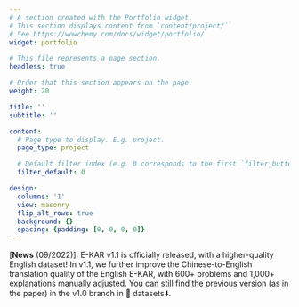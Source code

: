 ```yaml
---
# A section created with the Portfolio widget.
# This section displays content from `content/project/`.
# See https://wowchemy.com/docs/widget/portfolio/
widget: portfolio

# This file represents a page section.
headless: true

# Order that this section appears on the page.
weight: 20

title: ''
subtitle: ''

content:
  # Page type to display. E.g. project.
  page_type: project

  # Default filter index (e.g. 0 corresponds to the first `filter_button` instance below).
  filter_default: 0

design:
  columns: '1'
  view: masonry
  flip_alt_rows: true
  background: {}
  spacing: {padding: [0, 0, 0, 0]}
---
```



[**News** (09/2022)]: E-KAR v1.1 is officially released, with a higher-quality English dataset! In v1.1, we further improve the Chinese-to-English translation quality of the English E-KAR, with 600+ problems and 1,000+ explanations manually adjusted. You can still find the previous version (as in the paper) in the v1.0 branch in 🤗 datasets⬇️.